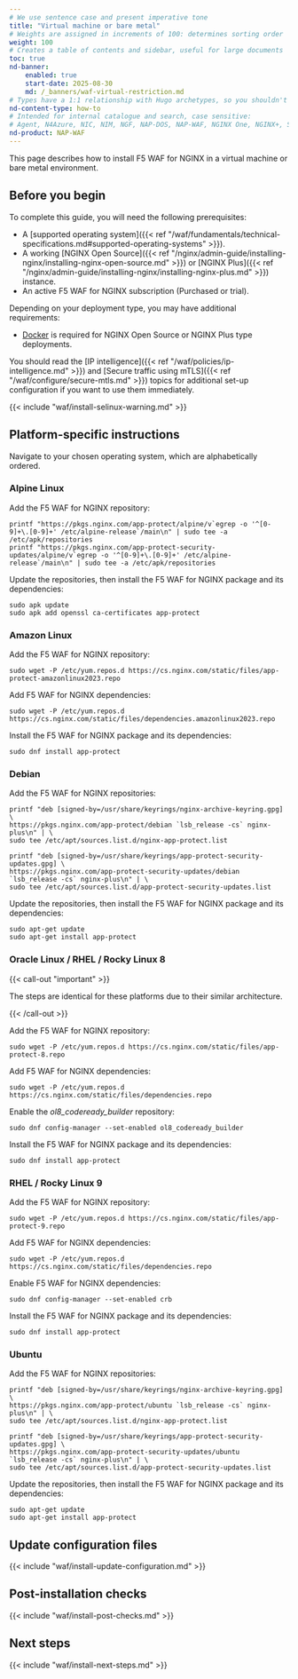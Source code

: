 ```yaml
---
# We use sentence case and present imperative tone
title: "Virtual machine or bare metal"
# Weights are assigned in increments of 100: determines sorting order
weight: 100
# Creates a table of contents and sidebar, useful for large documents
toc: true
nd-banner:
    enabled: true
    start-date: 2025-08-30
    md: /_banners/waf-virtual-restriction.md
# Types have a 1:1 relationship with Hugo archetypes, so you shouldn't need to change this
nd-content-type: how-to
# Intended for internal catalogue and search, case sensitive:
# Agent, N4Azure, NIC, NIM, NGF, NAP-DOS, NAP-WAF, NGINX One, NGINX+, Solutions, Unit
nd-product: NAP-WAF
---
```


This page describes how to install F5 WAF for NGINX in a virtual machine or bare metal environment. 

## Before you begin

To complete this guide, you will need the following prerequisites:

- A [supported operating system]({{< ref "/waf/fundamentals/technical-specifications.md#supported-operating-systems" >}}).
- A working [NGINX Open Source]({{< ref "/nginx/admin-guide/installing-nginx/installing-nginx-open-source.md" >}}) or [NGINX Plus]({{< ref "/nginx/admin-guide/installing-nginx/installing-nginx-plus.md" >}}) instance.
- An active F5 WAF for NGINX subscription (Purchased or trial).

Depending on your deployment type, you may have additional requirements:

- [Docker](https://docs.docker.com/get-started/get-docker/) is required for NGINX Open Source or NGINX Plus type deployments.

You should read the [IP intelligence]({{< ref "/waf/policies/ip-intelligence.md" >}}) and [Secure traffic using mTLS]({{< ref "/waf/configure/secure-mtls.md" >}}) topics for additional set-up configuration if you want to use them immediately.

{{< include "waf/install-selinux-warning.md" >}}

## Platform-specific instructions

Navigate to your chosen operating system, which are alphabetically ordered.

### Alpine Linux

Add the F5 WAF for NGINX repository:

```shell
printf "https://pkgs.nginx.com/app-protect/alpine/v`egrep -o '^[0-9]+\.[0-9]+' /etc/alpine-release`/main\n" | sudo tee -a /etc/apk/repositories
printf "https://pkgs.nginx.com/app-protect-security-updates/alpine/v`egrep -o '^[0-9]+\.[0-9]+' /etc/alpine-release`/main\n" | sudo tee -a /etc/apk/repositories
```

Update the repositories, then install the F5 WAF for NGINX package and its dependencies:

```shell
sudo apk update
sudo apk add openssl ca-certificates app-protect
```

### Amazon Linux

Add the F5 WAF for NGINX repository:

```shell
sudo wget -P /etc/yum.repos.d https://cs.nginx.com/static/files/app-protect-amazonlinux2023.repo
```

Add F5 WAF for NGINX dependencies:

```shell
sudo wget -P /etc/yum.repos.d https://cs.nginx.com/static/files/dependencies.amazonlinux2023.repo
```

Install the F5 WAF for NGINX package and its dependencies:

```shell
sudo dnf install app-protect
```

### Debian

Add the F5 WAF for NGINX repositories:

```shell
printf "deb [signed-by=/usr/share/keyrings/nginx-archive-keyring.gpg] \
https://pkgs.nginx.com/app-protect/debian `lsb_release -cs` nginx-plus\n" | \
sudo tee /etc/apt/sources.list.d/nginx-app-protect.list

printf "deb [signed-by=/usr/share/keyrings/app-protect-security-updates.gpg] \
https://pkgs.nginx.com/app-protect-security-updates/debian `lsb_release -cs` nginx-plus\n" | \
sudo tee /etc/apt/sources.list.d/app-protect-security-updates.list
```

Update the repositories, then install the F5 WAF for NGINX package and its dependencies:

```shell
sudo apt-get update
sudo apt-get install app-protect
```

### Oracle Linux / RHEL / Rocky Linux 8

{{< call-out "important" >}}

The steps are identical for these platforms due to their similar architecture.

{{< /call-out >}}

Add the F5 WAF for NGINX repository:

```shell
sudo wget -P /etc/yum.repos.d https://cs.nginx.com/static/files/app-protect-8.repo
```

Add F5 WAF for NGINX dependencies:

```shell
sudo wget -P /etc/yum.repos.d https://cs.nginx.com/static/files/dependencies.repo
```

Enable the _ol8_codeready_builder_ repository:

```shell
sudo dnf config-manager --set-enabled ol8_codeready_builder
```

Install the F5 WAF for NGINX package and its dependencies:

```shell
sudo dnf install app-protect
```

### RHEL / Rocky Linux 9

Add the F5 WAF for NGINX repository:

```shell
sudo wget -P /etc/yum.repos.d https://cs.nginx.com/static/files/app-protect-9.repo
```

Add F5 WAF for NGINX dependencies:

```shell
sudo wget -P /etc/yum.repos.d https://cs.nginx.com/static/files/dependencies.repo
```

Enable F5 WAF for NGINX dependencies:

```shell
sudo dnf config-manager --set-enabled crb
```

Install the F5 WAF for NGINX package and its dependencies:

```shell
sudo dnf install app-protect
```

### Ubuntu

Add the F5 WAF for NGINX repositories:

```shell
printf "deb [signed-by=/usr/share/keyrings/nginx-archive-keyring.gpg] \
https://pkgs.nginx.com/app-protect/ubuntu `lsb_release -cs` nginx-plus\n" | \
sudo tee /etc/apt/sources.list.d/nginx-app-protect.list

printf "deb [signed-by=/usr/share/keyrings/app-protect-security-updates.gpg] \
https://pkgs.nginx.com/app-protect-security-updates/ubuntu `lsb_release -cs` nginx-plus\n" | \
sudo tee /etc/apt/sources.list.d/app-protect-security-updates.list
```

Update the repositories, then install the F5 WAF for NGINX package and its dependencies:

```shell
sudo apt-get update
sudo apt-get install app-protect
```

## Update configuration files

{{< include "waf/install-update-configuration.md" >}}

## Post-installation checks

{{< include "waf/install-post-checks.md" >}}

## Next steps

{{< include "waf/install-next-steps.md" >}}
